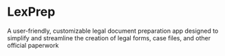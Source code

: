 # LexPrep
A user-friendly, customizable legal document preparation app designed to simplify and streamline the creation of legal forms, case files, and other official paperwork
